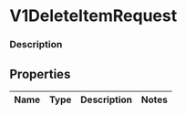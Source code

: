 
# V1DeleteItemRequest

### Description



## Properties
Name | Type | Description | Notes
------------ | ------------- | ------------- | -------------




